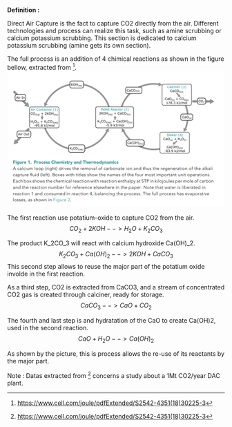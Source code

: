 **Definition :**

Direct Air Capture is the fact to capture CO2 directly from the air. Different technologies and process
can realize this task, such as amine scrubbing or calcium potassium scrubbing.
This section is dedicated to calcium potassium scrubbing (amine gets its own section).

The full process is an addition of 4 chimical reactions as shown in the figure bellow, extracted from [^1].
![](set_up.PNG)

The first reaction use potatium-oxide to capture CO2 from the air.
$$CO_2 + 2KOH --> H_2O + K_2CO_3$$

The product K_2CO_3 will react with calcium hydroxide Ca(OH)_2.
$$K_2CO_3 + Ca(OH)_2 --> 2KOH + CaCO_3$$
This second step allows to reuse the major part of the potatium oxide involde in the first reaction.

As a third step, CO2 is extracted from CaCO3, and a stream of concentrated CO2 gas is created through calciner, ready for storage.
$$CaCO_3  -->  CaO + CO_2$$

The fourth and last step is and hydratation of the CaO to create Ca(OH)2, used in the second reaction.
$$CaO + H_2O --> Ca(OH)_2$$

As shown by the picture, this is process allows the re-use of its reactants by the major part.

Note : Datas extracted from [^1] concerns a study about a 1Mt CO2/year DAC plant.


[^1]: https://www.cell.com/joule/pdfExtended/S2542-4351(18)30225-3